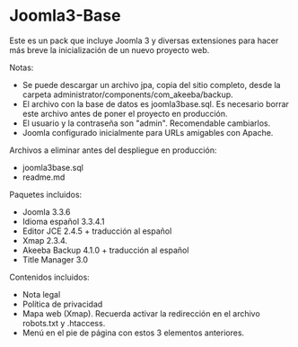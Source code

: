 Joomla3-Base
============

Este es un pack que incluye Joomla 3 y diversas extensiones para hacer más breve la inicialización de un nuevo proyecto web.

Notas:
- Se puede descargar un archivo jpa, copia del sitio completo, desde la carpeta administrator/components/com_akeeba/backup.
- El archivo con la base de datos es joomla3base.sql. Es necesario borrar este archivo antes de poner el proyecto en producción.
- El usuario y la contraseña son "admin". Recomendable cambiarlos.
- Joomla configurado inicialmente para URLs amigables con Apache.

Archivos a eliminar antes del despliegue en producción:
- joomla3base.sql
- readme.md

Paquetes incluidos:
- Joomla 3.3.6
- Idioma español 3.3.4.1
- Editor JCE 2.4.5 + traducción al español
- Xmap 2.3.4.
- Akeeba Backup 4.1.0 + traducción al español
- Title Manager 3.0

Contenidos incluidos:
- Nota legal
- Política de privacidad
- Mapa web (Xmap). Recuerda activar la redirección en el archivo robots.txt y .htaccess.
- Menú en el pie de página con estos 3 elementos anteriores.
